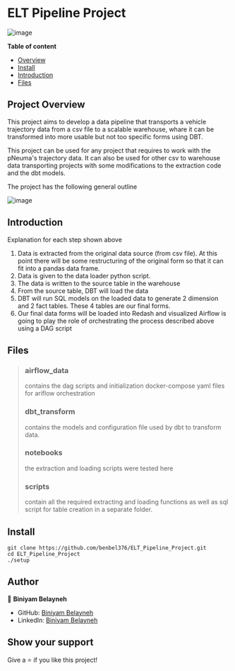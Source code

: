 # ELT Pipeline Project
![image](https://user-images.githubusercontent.com/44437166/180681713-ea7f8116-baf7-41ca-9990-6c69a040b5e0.png)

**Table of content**

- [Overview](#overview)
- [Install](#install)
- [Introduction](#Introduction)
- [Files](#Files)

## Project Overview

This project aims to develop a data pipeline that transports a vehicle trajectory data from a csv file to a scalable warehouse, whare it can be transformed into more usable but not too specific forms using DBT.

This project can be used for any project that requires to work with the pNeuma's trajectory data. It can also be used for other csv to warehouse data transporting projects with some modifications to the extraction code and the dbt models.

The project has the following general outline


![image](https://user-images.githubusercontent.com/44437166/180680935-6c8be686-a71a-4894-8b23-805f4ed9b85a.png)

## Introduction
Explanation for each step shown above
1. Data is extracted from the original data source (from csv file). At this point there will be some restructuring of the original form so that it can fit into a pandas data frame.
2. Data is given to the data loader python script.
3. The data is written to the source table in the warehouse
4. From the source table, DBT will load the data
5. DBT will run SQL models on the loaded data to generate 2 dimension and 2 fact tables. These 4 tables are our final forms.
6. Our final data forms will be loaded into Redash and visualized
Airflow is going to play the role of orchestrating the process described above using a DAG script

## Files
> ### airflow_data
> contains the dag scripts and initialization docker-compose yaml files for ariflow orchestration
> ### dbt_transform
> contains the models and configuration file used by dbt to transform data.
> ### notebooks
> the extraction and loading scripts were tested here
> ### scripts
> contain all the required extracting and loading functions as well as sql script for table creation in a separate folder.

## Install

```
git clone https://github.com/benbel376/ELT_Pipeline_Project.git
cd ELT_Pipeline_Project
./setup

```

## Author

👤 **Biniyam Belayneh**

- GitHub: [Biniyam Belayneh](https://github.com/benbel376)
- LinkedIn: [Biniyam Belayneh](https://www.linkedin.com/in/biniyam-belayneh-demisse-42909617a/)

## Show your support

Give a ⭐ if you like this project!
